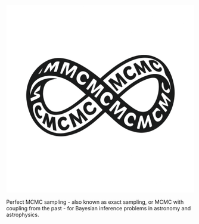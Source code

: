 ![Logo](./mcmc_infinity/logo_images/logo.png)

Perfect MCMC sampling - also known as exact sampling, or MCMC with coupling from the past - for Bayesian inference problems in astronomy and astrophysics.
